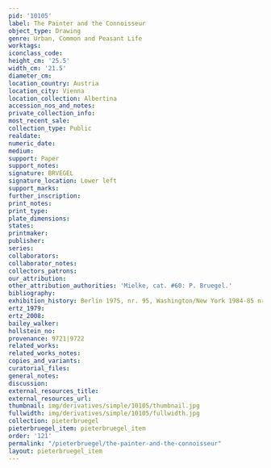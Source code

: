 ```yaml
---
pid: '10105'
label: The Painter and the Connoisseur
object_type: Drawing
genre: Urban, Common and Peasant Life
worktags:
iconclass_code:
height_cm: '25.5'
width_cm: '21.5'
diameter_cm:
location_country: Austria
location_city: Vienna
location_collection: Albertina
accession_nos_and_notes:
private_collection_info:
most_recent_sale:
collection_type: Public
realdate:
numeric_date:
medium:
support: Paper
support_notes:
signature: BRVEGEL
signature_location: Lower left
support_marks:
further_inscription:
print_notes:
print_type:
plate_dimensions:
states:
printmaker:
publisher:
series:
collaborators:
collaborator_notes:
collectors_patrons:
our_attribution:
other_attribution_authorities: 'Mielke, cat. #60: P. Bruegel.'
bibliography:
exhibition_history: Berlin 1975, nr. 95, Washington/New York 1984-85 nr. 25
ertz_1979:
ertz_2008:
bailey_walker:
hollstein_no:
provenance: 9721|9722
related_works:
related_works_notes:
copies_and_variants:
curatorial_files:
general_notes:
discussion:
external_resources_title:
external_resources_url:
thumbnail: img/derivatives/simple/10105/thumbnail.jpg
fullwidth: img/derivatives/simple/10105/fullwidth.jpg
collection: pieterbruegel
pieterbruegel_item: pieterbruegel_item
order: '121'
permalink: "/pieterbruegel/the-painter-and-the-connoisseur"
layout: pieterbruegel_item
---
```

